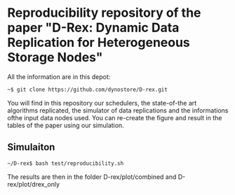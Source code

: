 # Reproducibility repository of the paper "D-Rex: Dynamic Data Replication for Heterogeneous Storage Nodes"

All the information are in this depot:

```bash
~$ git clone https://github.com/dynostore/D-rex.git
```

You will find in this repository our schedulers, the state-of-the art algorithms replicated, the simulator of data replications and the informations ofthe input data nodes used.
You can re-create the figure and result in the tables of the paper using our simulation.

## Simulaiton

```bash
~/D-rex$ bash test/reproducibility.sh
```

The results are then in the folder D-rex/plot/combined and D-rex/plot/drex_only
